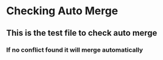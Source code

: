 # Checking Auto Merge

## This is the test file to check auto merge

### If no conflict found it will merge automatically